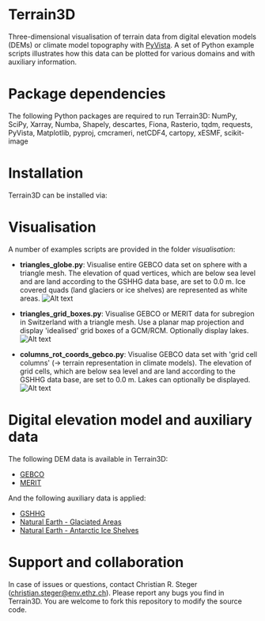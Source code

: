 # Terrain3D
Three-dimensional visualisation of terrain data from digital elevation models (DEMs) or climate model topography with [PyVista](https://docs.pyvista.org). A set of Python example scripts illustrates how this data can be plotted for various domains and with auxiliary information.

# Package dependencies

The following Python packages are required to run Terrain3D: NumPy, SciPy, Xarray, Numba, Shapely, descartes, Fiona, Rasterio, tqdm, requests, PyVista, Matplotlib, pyproj, cmcrameri, netCDF4, cartopy, xESMF, scikit-image

# Installation

Terrain3D can be installed via:

# Visualisation

A number of examples scripts are provided in the folder *visualisation*:

- **triangles_globe.py**: Visualise entire GEBCO data set on sphere with a triangle mesh. The elevation of quad vertices, which are below sea level and are land according to the GSHHG data base, are set to 0.0 m. Ice covered quads (land glaciers or ice shelves) are represented as white areas.
![Alt text](https://github.com/ChristianSteger/Media/blob/master/Terrain3D_Globus.png?raw=true "Output from triangles_globe.py")

- **triangles_grid_boxes.py**: Visualise GEBCO or MERIT data for subregion in Switzerland with a triangle mesh. Use a planar map projection and display 'idealised' grid boxes of a GCM/RCM. Optionally display lakes.
![Alt text](https://github.com/ChristianSteger/Media/blob/master/Terrain3D_Switzerland_sub_grid_boxes.png?raw=true "Output from triangles_grid_boxes.py")

- **columns_rot_coords_gebco.py**: Visualise GEBCO data set with 'grid cell columns' (-> terrain representation in climate models). The elevation of grid cells, which are below sea level and are land according to the GSHHG data base, are set to 0.0 m. Lakes can optionally be displayed.
![Alt text](https://github.com/ChristianSteger/Media/blob/master/Terrain3D_columns_rot_coords_gebco.png?raw=true "Output from columns_rot_coords_gebco.py")


# Digital elevation model and auxiliary data

The following DEM data is available in Terrain3D:

- [GEBCO](https://www.gebco.net/data_and_products/gridded_bathymetry_data/)
- [MERIT](http://hydro.iis.u-tokyo.ac.jp/~yamadai/MERIT_DEM/)

And the following auxiliary data is applied:

- [GSHHG](https://www.soest.hawaii.edu/pwessel/gshhg/)
- [Natural Earth - Glaciated Areas](https://www.naturalearthdata.com/downloads/10m-physical-vectors/10m-glaciated-areas/)
- [Natural Earth - Antarctic Ice Shelves](https://www.naturalearthdata.com/downloads/50m-physical-vectors/50m-antarctic-ice-shelves/)

# Support and collaboration

In case of issues or questions, contact Christian R. Steger (christian.steger@env.ethz.ch). Please report any bugs you find in Terrain3D. You are welcome to fork this repository to modify the source code.